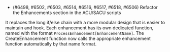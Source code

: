 - (#6498, #6502, #6503, #6514, #6516, #6517, #6518, #6506) Refactor the Enhancements section in the ACU/SACU scripts

It replaces the long if/else chain with a more modular design that is easier to maintain and hook. Each enhancement has its own dedicated function, named with the format `ProcessEnhancement[EnhancementName]`. The CreateEnhancement function now calls the appropriate enhancement function automatically by that name format.
